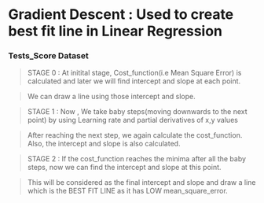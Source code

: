 # Gradient Descent : Used to create best fit line in Linear Regression

### Tests_Score Dataset
> STAGE 0 : At initital stage, Cost_function(i.e Mean Square Error) is calculated and later we will find intercept and slope at each point.

> We can draw a line using those intercept and slope.

> STAGE 1 : Now , We take baby steps(moving downwards to the next point) by using Learning rate and partial derivatives of x,y values
 
> After reaching the next step, we again calculate the cost_function. Also, the intercept and slope is also calculated.  

> STAGE 2 : If the cost_function reaches the minima after all the baby steps, now we can find the intercept and slope at this point.
 
> This will be considered as the final intercept and slope and draw a line which is the BEST FIT LINE as it has LOW mean_square_error.


